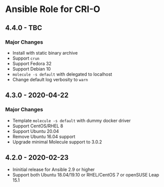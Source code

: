 # Ansible Role for CRI-O

## 4.4.0 - TBC

### Major Changes

  - Install with static binary archive
  - Support `crun`
  - Support Fedora 32
  - Support Debian 10
  - `molecule -s default` with delegated to localhost
  - Change default log verbosity to `warn`

## 4.3.0 - 2020-04-22

### Major Changes

  - Template `molecule -s default` with dummy docker driver
  - Support CentOS/RHEL 8
  - Support Ubuntu 20.04
  - Remove Ubuntu 16.04 support
  - Upgrade minimal Molecule support to 3.0.2

## 4.2.0 - 2020-02-23

  - Ininitial release for Ansible 2.9 or higher
  - Support both Ubuntu 18.04/19.10 or RHEL/CentOS 7 or openSUSE Leap 15.1
